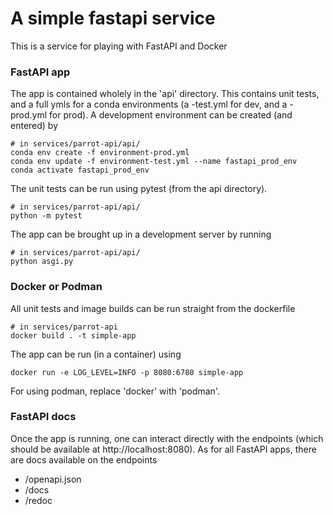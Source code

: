 # A simple fastapi service
This is a service for playing with FastAPI and Docker

### FastAPI app ###

The app is contained wholely in the 'api' directory. This contains unit tests, and a full ymls for a conda environments (a -test.yml for dev, and a -prod.yml for prod). A development environment can be created (and entered) by
```
# in services/parrot-api/api/
conda env create -f environment-prod.yml
conda env update -f environment-test.yml --name fastapi_prod_env
conda activate fastapi_prod_env
```

The unit tests can be run using pytest (from the api directory).
```
# in services/parrot-api/api/
python -m pytest
```

The app can be brought up in a development server by running
```
# in services/parrot-api/api/
python asgi.py
```

### Docker or Podman ###

All unit tests and image builds can be run straight from the dockerfile
```
# in services/parrot-api
docker build . -t simple-app
```

The app can be run (in a container) using
```
docker run -e LOG_LEVEL=INFO -p 8080:6780 simple-app
```

For using podman, replace 'docker' with 'podman'.

### FastAPI docs ###

Once the app is running, one can interact directly with the endpoints (which should be available at http://localhost:8080). As for all FastAPI apps, there are docs available on the endpoints
*  /openapi.json
*  /docs
*  /redoc